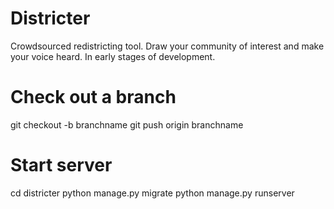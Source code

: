 # Districter
Crowdsourced redistricting tool. Draw your community of interest and make your voice heard. In early stages of development.

# Check out a branch
git checkout -b branchname
git push origin branchname

# Start server
cd districter
python manage.py migrate
python manage.py runserver
